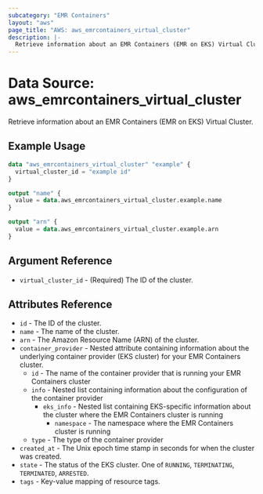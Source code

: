 ```yaml
---
subcategory: "EMR Containers"
layout: "aws"
page_title: "AWS: aws_emrcontainers_virtual_cluster"
description: |-
  Retrieve information about an EMR Containers (EMR on EKS) Virtual Cluster
---
```


# Data Source: aws_emrcontainers_virtual_cluster

Retrieve information about an EMR Containers (EMR on EKS) Virtual Cluster.

## Example Usage

```terraform
data "aws_emrcontainers_virtual_cluster" "example" {
  virtual_cluster_id = "example id"
}

output "name" {
  value = data.aws_emrcontainers_virtual_cluster.example.name
}

output "arn" {
  value = data.aws_emrcontainers_virtual_cluster.example.arn
}
```

## Argument Reference

* `virtual_cluster_id` - (Required) The ID of the cluster.

## Attributes Reference

* `id` - The ID of the cluster.
* `name` - The name of the cluster.
* `arn` - The Amazon Resource Name (ARN) of the cluster.
* `container_provider` - Nested attribute containing information about the underlying container provider (EKS cluster) for your EMR Containers cluster.
    * `id` - The name of the container provider that is running your EMR Containers cluster
    * `info` - Nested list containing information about the configuration of the container provider
        * `eks_info` - Nested list containing EKS-specific information about the cluster where the EMR Containers cluster is running
            * `namespace` - The namespace where the EMR Containers cluster is running
    * `type` - The type of the container provider
* `created_at` - The Unix epoch time stamp in seconds for when the cluster was created.
* `state` - The status of the EKS cluster. One of `RUNNING`, `TERMINATING`, `TERMINATED`, `ARRESTED`.
* `tags` - Key-value mapping of resource tags.
